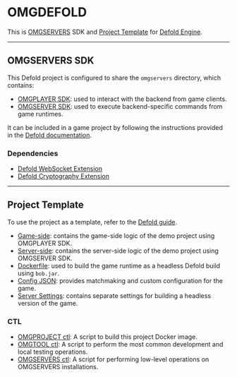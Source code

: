 # OMGDEFOLD

This is [OMGSERVERS](https://github.com/OMGSERVERS/omgservers) SDK
and [Project Template](https://defold.com/manuals/editor-templates/)
for [Defold Engine](https://github.com/defold/defold).

---

## OMGSERVERS SDK

This Defold project is configured to share the `omgservers` directory, which contains:

- [OMGPLAYER SDK](https://github.com/OMGSERVERS/omgdefold/tree/main/omgservers/omgplayer): used to interact with the
  backend from game clients.
- [OMGSERVER SDK](https://github.com/OMGSERVERS/omgdefold/tree/main/omgservers/omgserver): used to execute
  backend-specific commands from game runtimes.

It can be included in a game project by following the instructions provided in
the [Defold documentation](https://defold.com/manuals/libraries/#setting-up-library-dependencies).

### Dependencies

- [Defold WebSocket Extension](https://github.com/defold/extension-websocket)
- [Defold Cryptography Extension](https://github.com/defold/extension-crypt)

---

## Project Template

To use the project as a template, refer to the [Defold guide](https://defold.com/manuals/editor-templates/).

- [Game-side](https://github.com/OMGSERVERS/omgdefold/tree/main/game): contains the game-side logic of the demo
  project using OMGPLAYER SDK.
- [Server-side](https://github.com/OMGSERVERS/omgdefold/tree/main/server): contains the server-side logic of the demo
  project using OMGSERVER SDK.
- [Dockerfile](https://github.com/OMGSERVERS/omgdefold/blob/main/Dockerfile): used to build the game runtime as a
  headless Defold build using `bob.jar`.
- [Config JSON](https://github.com/OMGSERVERS/omgdefold/blob/main/config.json): provides matchmaking and custom
  configuration for the game.
- [Server Settings](https://github.com/OMGSERVERS/omgdefold/blob/main/server.settings): contains separate settings for
  building a headless version of the game.

### CTL

- [OMGPROJECT ctl](https://github.com/OMGSERVERS/omgdefold/blob/main/omgprojectctl.sh): A script to build this project
  Docker image.
- [OMGTOOL ctl](https://github.com/OMGSERVERS/omgdefold/blob/main/omgtoolctl.sh): A script to perform
  the most common development and local testing operations.
- [OMGSERVERS ctl](https://github.com/OMGSERVERS/omgdefold/blob/main/omgtoolctl.sh): A script for performing low-level
  operations on OMGSERVERS installations.
